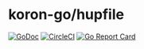# koron-go/hupfile

[![GoDoc](https://godoc.org/github.com/koron-go/hupfile?status.svg)](https://godoc.org/github.com/koron-go/hupfile)
[![CircleCI](https://img.shields.io/circleci/project/github/koron-go/hupfile/master.svg)](https://circleci.com/gh/koron-go/hupfile/tree/master)
[![Go Report Card](https://goreportcard.com/badge/github.com/koron-go/hupfile)](https://goreportcard.com/report/github.com/koron-go/hupfile)
